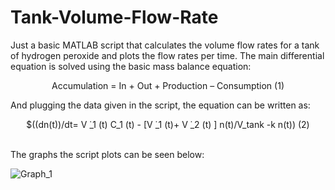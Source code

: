 # Tank-Volume-Flow-Rate
Just a basic MATLAB script that calculates the volume flow rates for a tank of hydrogen peroxide and plots the flow rates per time. The main differential equation is solved using the basic mass balance equation:<br>

<p align="center">
Accumulation = In + Out + Production – Consumption  (1) <br>
</p>

And plugging the data given in the script, the equation can be written as:<br>
<p align="center">
$((dn(t))/dt= V ̇_1 (t) C_1 (t)  - [V ̇_1 (t)+ V ̇_2 (t) ]  n(t)/V_tank   -k n(t))   (2) <br><br>
</p>

The graphs the script plots can be seen below:<br>

![Graph_1](https://github.com/user-attachments/assets/e41a9d20-94bc-48b1-9353-e23b7cc0c763)

